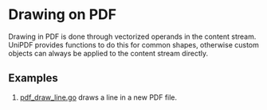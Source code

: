 # Drawing on PDF
Drawing in PDF is done through vectorized operands in the content stream.
UniPDF provides functions to do this for common shapes, otherwise custom
objects can always be applied to the content stream directly.

## Examples

1. [pdf_draw_line.go](pdf_draw_line.go) draws a line in a new PDF file.

